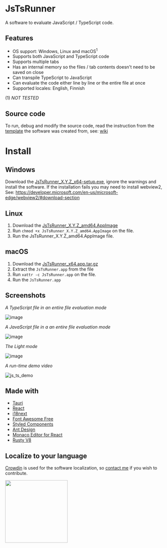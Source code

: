 # JsTsRunner
A software to evaluate JavaScript / TypeScript code.

## Features
* OS support: Windows, Linux and macOS<sup>1</sup>
* Supports both JavaScript and TypeScript code
* Supports multiple tabs
* Has an internal memory so the files / tab contents doesn't need to be saved on close
* Can transpile TypeScript to JavaScript
* Can evaluate the code either line by line or the entire file at once
* Supported locales: English, Finnish

(1) *NOT TESTED*

## Source code
To run, debug and modify the source code, read the instruction from the [template](https://github.com/VPKSoftOrg/tauri_react_vite_ts_script_antd_i18next_tokio_styled_v2) the software was created from, see: [wiki](https://github.com/VPKSoftOrg/tauri_react_vite_ts_script_antd_i18next_tokio_styled_v2/wiki)

# Install
## Windows
Download the [JsTsRunner_X.Y.Z_x64-setup.exe](https://github.com/VPKSoftOrg/JsTsRunner/releases/), ignore the warnings and install the software.
If the installation fails you may need to install webview2, See: https://developer.microsoft.com/en-us/microsoft-edge/webview2/#download-section

## Linux
1. Download the [JsTsRunner_X.Y.Z_amd64.AppImage](https://github.com/VPKSoftOrg/JsTsRunner/releases/)
2. Run `chmod +x JsTsRunner_X.Y.Z_amd64.AppImage` on the file.
3. Run the JsTsRunner_X.Y.Z_amd64.AppImage file.

## macOS
1. Download the [JsTsRunner_x64.app.tar.gz](https://github.com/VPKSoftOrg/JsTsRunner/releases/)
2. Extract the `JsTsRunner.app` from the file
3. Run `xattr -c JsTsRunner.app` on the file.
4. Run the `JsTsRunner.app`

## Screenshots
*A TypeScript file in an entire file evaluation mode*

![image](https://github.com/user-attachments/assets/2a064cb9-32ca-4878-8c9d-c79a7bf82c99)

*A JavaScript file in a an entire file evaluation mode*

![image](https://github.com/user-attachments/assets/489d1b3b-a346-4c86-b738-53c26b3dec72)

*The Light mode*

![image](https://github.com/user-attachments/assets/037511aa-4346-4e4e-82b8-654d042f0086)

*A run-time demo video*

![js_ts_demo](https://github.com/user-attachments/assets/30a21f61-5600-4d55-9c67-d12895d40c25)

## Made with
* [Tauri](https://v2.tauri.app)
* [React](https://react.dev)
* [i18next](https://www.i18next.com)
* [Font Awesome Free](https://fontawesome.com)
* [Styled Components](https://styled-components.com)
* [Ant Design](https://ant.design)
* [Monaco Editor for React](https://github.com/suren-atoyan/monaco-react)
* [Rusty V8](https://github.com/denoland/rusty_v8)

## Localize to your language
[Crowdin](https://crowdin.com/project/jstsrunner) is used for the software localization, so [contact me](https://github.com/VPKSoft) if you wish to contribute.

 <a href="https://crowdin.com"><img src="https://github.com/user-attachments/assets/6a541410-750a-40db-b345-903789010b9b" width="200px" /></a>

